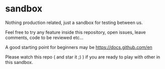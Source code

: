# sandbox
Nothing production related, just a sandbox for testing between us.

Feel free to try any feature inside this repository, open issues, leave comments, code to be reviewed etc...

A good starting point for beginners may be https://docs.github.com/en

Please watch this repo ( and star it ;) ) if you are ready to play with other in this sandbox.
